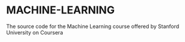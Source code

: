 # MACHINE-LEARNING
The source code for the Machine Learning course offered by Stanford University on Coursera
